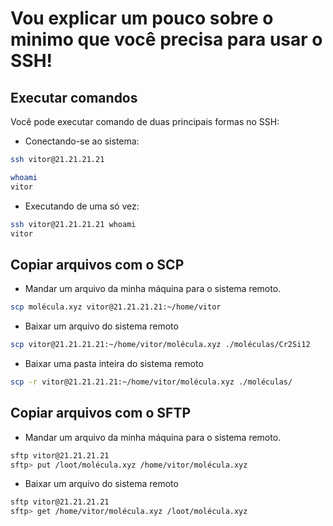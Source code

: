 # Vou explicar um pouco sobre o minimo que você precisa para usar o SSH!

## Executar comandos
Você pode executar comando de duas principais formas no SSH:

- Conectando-se ao sistema:
```bash
ssh vitor@21.21.21.21

whoami
vitor
```
- Executando de uma só vez:
```bash
ssh vitor@21.21.21.21 whoami
vitor
```
## Copiar arquivos com o SCP

- Mandar um arquivo da minha máquina para o sistema remoto.
```bash
scp molécula.xyz vitor@21.21.21.21:~/home/vitor
 ```

- Baixar um arquivo do sistema remoto
```bash
scp vitor@21.21.21.21:~/home/vitor/molécula.xyz ./moléculas/Cr2Si12
```

- Baixar uma pasta inteira do sistema remoto
```bash
scp -r vitor@21.21.21.21:~/home/vitor/molécula.xyz ./moléculas/
```

## Copiar arquivos com o SFTP

- Mandar um arquivo da minha máquina para o sistema remoto.
```bash
sftp vitor@21.21.21.21
sftp> put /loot/molécula.xyz /home/vitor/molécula.xyz
 ```

- Baixar um arquivo do sistema remoto
```bash
sftp vitor@21.21.21.21
sftp> get /home/vitor/molécula.xyz /loot/molécula.xyz
```
